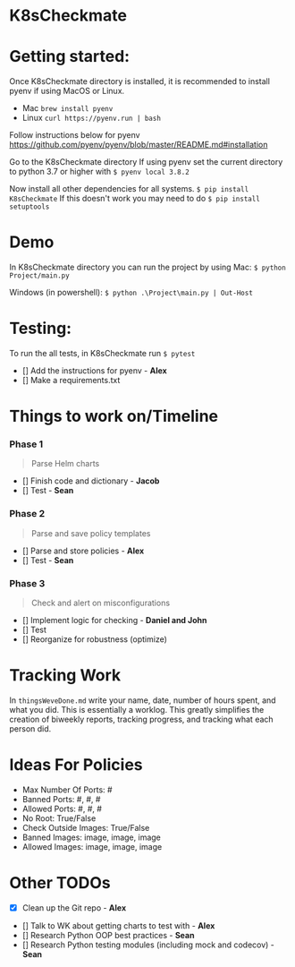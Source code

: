 # K8sCheckmate

# Getting started:
Once K8sCheckmate directory is installed, it is recommended to install pyenv if using MacOS or Linux.
- Mac
```brew install pyenv```
- Linux 
```curl https://pyenv.run | bash```

Follow instructions below for pyenv 
https://github.com/pyenv/pyenv/blob/master/README.md#installation

Go to the K8sCheckmate directory
If using pyenv set the current directory to python 3.7 or higher with 
```$ pyenv local 3.8.2```

Now install all other dependencies for all systems.
```$ pip install K8sCheckmate```
If this doesn't work you may need to do 
```$ pip install setuptools```

# Demo
In K8sCheckmate directory you can run the project by using
Mac:
```$ python Project/main.py```

Windows (in powershell):
```$ python .\Project\main.py | Out-Host ```


# Testing:
To run the all tests, in K8sCheckmate run
```$ pytest```


- [] Add the instructions for pyenv - **Alex**
- [] Make a requirements.txt

# Things to work on/Timeline

### Phase 1
> Parse Helm charts
- [] Finish code and dictionary - **Jacob**
- [] Test - **Sean**

### Phase 2
> Parse and save policy templates
- [] Parse and store policies - **Alex**
- [] Test - **Sean**

### Phase 3
> Check and alert on misconfigurations 
- [] Implement logic for checking - **Daniel and John**
- [] Test 
- [] Reorganize for robustness (optimize)

# Tracking Work 

In `thingsWeveDone.md` write your name, date, number of hours spent, and what you did.
This is essentially a worklog.
This greatly simplifies the creation of biweekly reports, tracking progress, and tracking what each person did.

# Ideas For Policies

- Max Number Of Ports: #
- Banned Ports: #, #, #
- Allowed Ports: #, #, #
- No Root: True/False
- Check Outside Images: True/False
- Banned Images: image, image, image
- Allowed Images: image, image, image

# Other TODOs
- [x] Clean up the Git repo - **Alex**
- [] Talk to WK about getting charts to test with - **Alex**
- [] Research Python OOP best practices - **Sean**
- [] Research Python testing modules (including mock and codecov) - **Sean**
